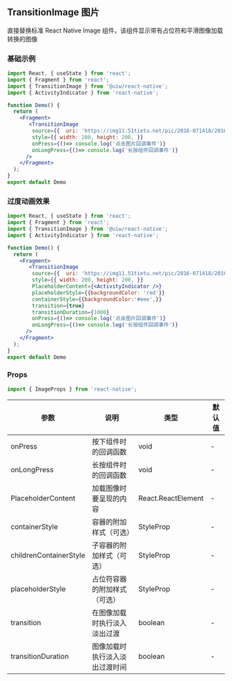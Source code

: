 TransitionImage 图片
---

直接替换标准 React Native Image 组件，该组件显示带有占位符和平滑图像加载转换的图像

<!-- ![](https://user-images.githubusercontent.com/57083007/146734209-c9e25051-3473-401e-ba3f-688f843da7df.gif) -->
<!--rehype:style=zoom: 33%;float: right; margin-left: 15px;-->

### 基础示例

```jsx  mdx:preview
import React, { useState } from 'react';
import { Fragment } from 'react';
import { TransitionImage } from '@uiw/react-native';
import { ActivityIndicator } from 'react-native';

function Demo() {
  return (
    <Fragment>
       <TransitionImage
        source={{  uri: 'https://img11.51tietu.net/pic/2016-071418/20160714181543xyu10ukncwf221991.jpg' }}
        style={{ width: 200, height: 200, }}
        onPress={()=> console.log('点击图片回调事件')}
        onLongPress={()=> console.log('长按组件回调事件')}
      />
    </Fragment>
  );
}
export default Demo
```

### 过度动画效果

```jsx  mdx:preview
import React, { useState } from 'react';
import { Fragment } from 'react';
import { TransitionImage } from '@uiw/react-native';
import { ActivityIndicator } from 'react-native';

function Demo() {
  return (
    <Fragment>
       <TransitionImage
        source={{  uri: 'https://img11.51tietu.net/pic/2016-071418/20160714181543xyu10ukncwf221991.jpg' }}
        style={{ width: 200, height: 200, }}
        PlaceholderContent={<ActivityIndicator />}
        placeholderStyle={{backgroundColor: 'red'}}
        containerStyle={{backgroundColor:'#eee',}}
        transition={true}
        transitionDuration={1000}
        onPress={()=> console.log('点击图片回调事件')}
        onLongPress={()=> console.log('长按组件回调事件')}
      />
    </Fragment>
  );
}
export default Demo
```

### Props

```js
import { ImageProps } from 'react-native';
```

| 参数 | 说明 | 类型 | 默认值 |
|------|------|-----|------|
| onPress | 按下组件时的回调函数 | void | - |
| onLongPress | 长按组件时的回调函数 | void | - |
| PlaceholderContent | 加载图像时要呈现的内容 | React.ReactElement<any> | - |
| containerStyle | 容器的附加样式（可选） | StyleProp<ViewStyle> | - |
| childrenContainerStyle | 子容器的附加样式（可选） | StyleProp<ViewStyle> | - |
| placeholderStyle | 占位符容器的附加样式（可选） | StyleProp<ViewStyle> | - |
| transition | 在图像加载时执行淡入淡出过渡 | boolean | - |
| transitionDuration | 图像加载时执行淡入淡出过渡时间 | boolean | - |

